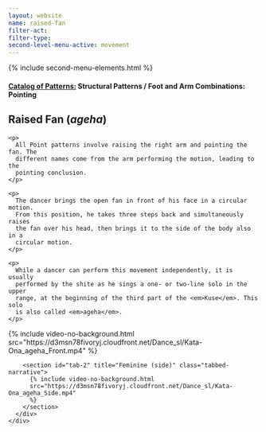```yaml
---
layout: website
name: raised-fan
filter-act:
filter-type:
second-level-menu-active: movement
---
```


{% include second-menu-elements.html %}

<main class="page-content">
  <div class="text-container">
    <h4>
      <a href="/movement/">Catalog of Patterns:</a> Structural Patterns / Foot
      and Arm Combinations: Pointing
    </h4>
    <h2>Raised Fan (<em>ageha</em>)</h2>

    <p>
      All Point patterns involve raising the right arm and pointing the fan. The
      different names come from the arm performing the motion, leading to the
      pointing conclusion.
    </p>

    <p>
      The dancer brings the open fan in front of his face in a circular motion.
      From this position, he takes three steps back and simultaneously raises
      the fan over his head, then brings it to the side of the body also in a
      circular motion.
    </p>

    <p>
      While a dancer can perform this movement independently, it is usually
      performed by the shite as he sings a one- or two-line solo in the upper
      range, at the beginning of the third part of the <em>Kuse</em>. This solo
      is also called <em>ageha</em>.
    </p>
  </div>

  <div class="tabs-container">
    <div class="tabs-container__links">
      <div class="wrapper">
        <div id="tabs"></div>
      </div>
    </div>
    <div class="tabs-container__content">
      <div class="wrapper">
        <section id="tab-1" title="Feminine (front)" class="tabbed-narrative">
          {% include video-no-background.html
          src="https://d3msn78fivoryj.cloudfront.net/Dance_sl/Kata-Ona_ageha_Front.mp4"
          %}
        </section>

        <section id="tab-2" title="Feminine (side)" class="tabbed-narrative">
          {% include video-no-background.html
          src="https://d3msn78fivoryj.cloudfront.net/Dance_sl/Kata-Ona_ageha_Side.mp4"
          %}
        </section>
      </div>
    </div>
  </div>
</main>
